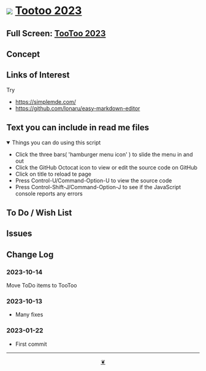 # [![](https://pushme-pullyou.github.io/assets/svg/octicon.svg )](https://github.com/pushme-pullyou/tootoo-2023/ "Source code on GitHub" ) [Tootoo 2023]( https://pushme-pullyou.github.io/tootoo-2023/ "Home page" )

<!--   @@@
<div class=iframe-resize ><iframe src=https://pushme-pullyou.github.io/tootoo-2023/ height=100% width=100% ></iframe></div>
_"example.com" in a resizable window_
@@@  -->

## Full Screen: [TooToo 2023]( https://pushme-pullyou.github.io/tootoo-2023/ )

## Concept

## Links of Interest

Try

* https://simplemde.com/
* https://github.com/Ionaru/easy-markdown-editor


## Text you can include in read me files

<details open >

<summary> Things you can do using this script</summary>

* Click the three bars( 'hamburger menu icon' ) to slide the menu in and out
* Click the GitHub Octocat icon to view or edit the source code on GitHub
* Click on title to reload te page
* Press Control-U/Command-Option-U to view the source code
* Press Control-Shift-J/Command-Option-J to see if the JavaScript console reports any errors

</details>

## To Do / Wish List



## Issues


## Change Log

### 2023-10-14

Move ToDo items to TooToo

### 2023-10-13

* Many fixes

### 2023-01-22

* First commit


***

<center title="Hello! Click me to go up to the top" ><a class=aDingbat href=javascript:window.scrollTo(0,0);> ❦ </a></center>
